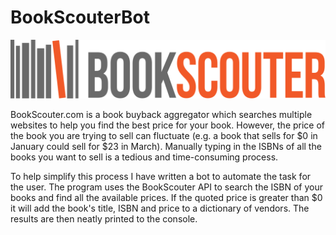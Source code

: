 # BookScouterBot

![Book Scouter Logo](bks_logo.svg "Title")

BookScouter.com is a book buyback aggregator which searches multiple websites to help you find the best price for your book. However, the price of the book you are trying to sell can fluctuate (e.g. a book that sells for $0 in January could sell for $23 in March). Manually typing in the ISBNs of all the books you want to sell is a tedious and time-consuming process.

To help simplify this process I have written a bot to automate the task for the user. The program uses the BookScouter API to search the ISBN of your books and find all the available prices. If the quoted price is greater than $0 it will add the book's title, ISBN and price to a dictionary of vendors. The results are then neatly printed to the console.
